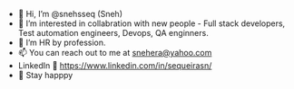- 👋 Hi, I’m @snehsseq (Sneh)
- 👀 I’m interested in collabration with new people - Full stack developers, Test automation engineers, Devops, QA enginners. 
- 🌱 I’m HR by profession.
- 📫 You can reach out to me at snehera@yahoo.com
- LinkedIn 🔗 https://www.linkedin.com/in/sequeirasn/
- 🌈 Stay happpy
